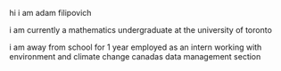 hi i am adam filipovich

i am currently a mathematics undergraduate at the university of toronto

i am away from school for 1 year employed as an intern working with environment and climate change canadas data management section

